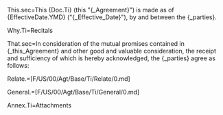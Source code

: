 This.sec=This {Doc.Ti} (this "{_Agreement}") is made as of {EffectiveDate.YMD} ("{_Effective_Date}"), by and between the {_parties}.

Why.Ti=Recitals

That.sec=In consideration of the mutual promises contained in {_this_Agreement} and other good and valuable consideration, the receipt and sufficiency of which is hereby acknowledged, the {_parties} agree as follows:

Relate.=[F/US/00/Agt/Base/Ti/Relate/0.md]

General.=[F/US/00/Agt/Base/Ti/General/0.md]

Annex.Ti=Attachments
